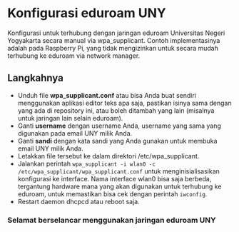 # Konfigurasi eduroam UNY
Konfigurasi untuk terhubung dengan jaringan eduroam Universitas Negeri Yogyakarta secara manual via wpa_supplicant.
Contoh implementasinya adalah pada Raspberry Pi, yang tidak mengizinkan untuk secara mudah terhubung ke eduroam via network manager.

## Langkahnya
- Unduh file **wpa_supplicant.conf** atau bisa Anda buat sendiri menggunakan aplikasi editor teks apa saja, pastikan isinya sama dengan yang ada di repository ini, atau boleh ditambah yang lain (misalnya untuk jaringan lain selain eduroam).
- Ganti **username** dengan username Anda, username yang sama yang digunakan pada email UNY milik Anda.
- Ganti **sandi** dengan kata sandi yang Anda gunakan untuk membuka email UNY milik Anda.
- Letakkan file tersebut ke dalam direktori /etc/wpa_supplicant.
- Jalankan perintah `wpa_supplicant -i wlan0 -c /etc/wpa_supplicant/wpa_supplicant.conf` untuk menginisialisasikan konfigurasi ke interface. Nama interface wlan0 bisa saja berbeda, tergantung hardware mana yang akan digunakan untuk terhubung ke eduroam, untuk memastikan bisa cek dengan perintah `iwconfig`.
- Restart daemon dhcpcd atau reboot saja.

### Selamat berselancar menggunakan jaringan eduroam UNY
